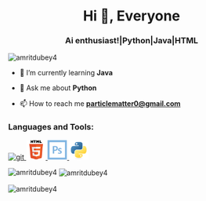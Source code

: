 <h1 align="center">Hi 👋, Everyone </h1>
<h3 align="center">Ai enthusiast!|Python|Java|HTML</h3>

<p align="left"> <img src="https://komarev.com/ghpvc/?username=amritdubey4&label=Profile%20views&color=0e75b6&style=flat" alt="amritdubey4" /> </p>

- 🌱 I’m currently learning **Java**

- 💬 Ask me about **Python**

- 📫 How to reach me **particlematter0@gmail.com**


<h3 align="left">Languages and Tools:</h3>
<p align="left"> <a href="https://git-scm.com/" target="_blank" rel="noreferrer"> <img src="https://www.vectorlogo.zone/logos/git-scm/git-scm-icon.svg" alt="git" width="40" height="40"/> </a> <a href="https://www.w3.org/html/" target="_blank" rel="noreferrer"> <img src="https://raw.githubusercontent.com/devicons/devicon/master/icons/html5/html5-original-wordmark.svg" alt="html5" width="40" height="40"/> </a> <a href="https://www.photoshop.com/en" target="_blank" rel="noreferrer"> <img src="https://raw.githubusercontent.com/devicons/devicon/master/icons/photoshop/photoshop-line.svg" alt="photoshop" width="40" height="40"/> </a> <a href="https://www.python.org" target="_blank" rel="noreferrer"> <img src="https://raw.githubusercontent.com/devicons/devicon/master/icons/python/python-original.svg" alt="python" width="40" height="40"/> </a> </p>

<p><img align="left" src="https://github-readme-stats.vercel.app/api/top-langs?username=amritdubey4&show_icons=true&locale=en&layout=compact" alt="amritdubey4" /></p>

<p>&nbsp;<img align="center" src="https://github-readme-stats.vercel.app/api?username=amritdubey4&show_icons=true&locale=en" alt="amritdubey4" /></p>

<p><img align="center" src="https://github-readme-streak-stats.herokuapp.com/?user=amritdubey4&" alt="amritdubey4" /></p>
